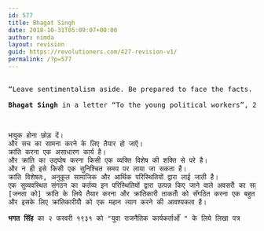 ```yaml
---
id: 577
title: Bhagat Singh
date: 2018-10-31T05:09:07+00:00
author: nimda
layout: revision
guid: https://revolutioners.com/427-revision-v1/
permalink: /?p=577
---
```

<pre id="tw-target-text" class="tw-data-text tw-ta tw-text-small" dir="ltr" data-placeholder="Translation" data-fulltext=""><span lang="hi">
“Leave sentimentalism aside. Be prepared to face the facts. Revolution is a very difficult task. It is beyond the power of any man to make a revolution. Neither can it be brought about on any appointed date. It is brought about by special environments, social and economic. The function of an organized party is to utilize such an opportunity offered by these circumstances. [To] prepare the masses and organize the forces for the revolution is a very difficult task. And that requires a very great sacrifice on the part of the revolutionary workers.”

<strong>Bhagat Singh</strong> in a letter “To the young political workers”, 2 February 1931

</span></pre>

<pre id="tw-target-text" class="tw-data-text tw-ta tw-text-small" dir="ltr" data-placeholder="Translation" data-fulltext=""><span lang="hi">
भावुक होना छोड़ दें।
और सच का सामना करने के लिए तैयार हो जाऍ।
क्रांति करना एक असाधारण कार्य है।
और क्रांति का उद्घोष करना किसी एक व्यक्ति विशेष की शक्ति से परे है।
और न ही इसे किसी एक सुनिश्चित समय पर लाया जा सकता है।
क्रांति विशेषतः, अनुकूल सामाजिक और आर्थिक परिस्थितियों द्वारा लाई जाती है।
एक सुव्यवस्थित संगठन का कर्तव्य इन परिस्थितियों द्वारा उत्पन्न किए जाने वाले अवसरोॅ का सदुपयोग करना है।
[जनता को] क्रांति के लिये तैयार करना और क्रांतिकारी ताकतोॅ को सॅगठित करना एक बहुत ही मुश्किल काम है।
और इसके लिए क्रांतिकारीयोॅ को एक महान त्याग करने की आवश्यकता है।

<strong>भगत सिॅह</strong> का २ फरवरी १९३१ को "युवा राजनैतिक कार्यकर्ताओॅ " के लिये लिखा पत्र 

</span></pre>